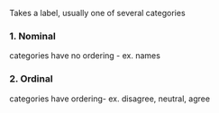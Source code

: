 Takes a label, usually one of several categories
### 1.  Nominal
categories have no ordering - ex. names

### 2. Ordinal
categories have ordering- ex. disagree, neutral, agree